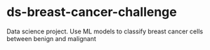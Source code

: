 # ds-breast-cancer-challenge
Data science project. Use ML models to classify breast cancer cells between benign and malignant
